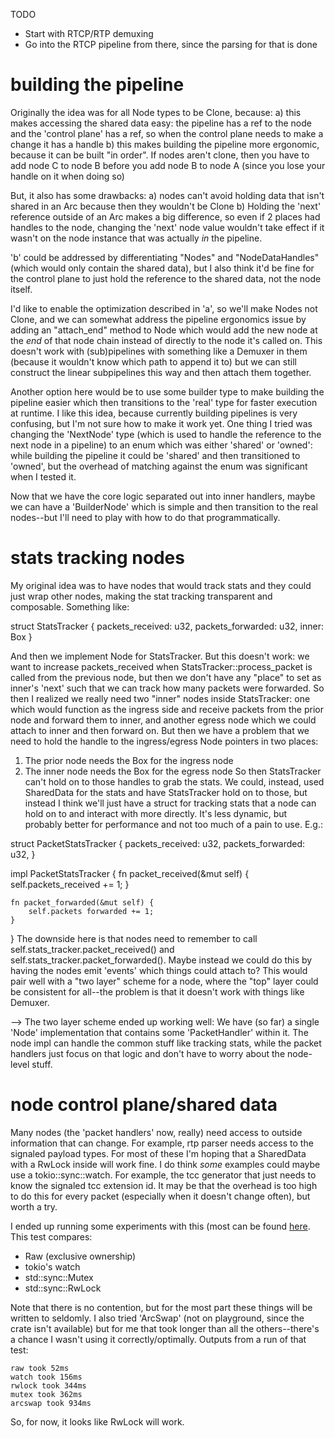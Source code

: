 TODO

* Start with RTCP/RTP demuxing
* Go into the RTCP pipeline from there, since the parsing for that is done


building the pipeline
============================
Originally the idea was for all Node types to be Clone, because:
  a) this makes accessing the shared data easy: the pipeline has a ref to the node and the 'control plane' has a ref, so when the control plane needs to make a change it has a handle
  b) this makes building the pipeline more ergonomic, because it can be built "in order".  If nodes aren't clone, then you have to add node C to node B before you add node B to node A (since you lose your handle on it when doing so)

But, it also has some drawbacks:
  a) nodes can't avoid holding data that isn't shared in an Arc<Mutex> because then they wouldn't be Clone
  b) Holding the 'next' reference outside of an Arc<Mutex> makes a big difference, so even if 2 places had handles to the node, changing the 'next' node value wouldn't take effect if it wasn't on the node instance that was actually _in_ the pipeline.

'b' could be addressed by differentiating "Nodes" and "NodeDataHandles" (which would only contain the shared data), but I also think it'd be fine for the control plane to just hold the reference to the shared data, not the node itself.

I'd like to enable the optimization described in 'a', so we'll make Nodes not Clone, and we can somewhat address the pipeline ergonomics issue by adding an "attach_end" method to Node which would add the new node at the _end_ of that node chain instead of directly to the node it's called on.  This doesn't work with (sub)pipelines with something like a Demuxer in them (because it wouldn't know which path to append it to) but we can still construct the linear subpipelines this way and then attach them together.

Another option here would be to use some builder type to make building the pipeline easier which then transitions to the 'real' type for faster execution at runtime.  I like this idea,
because currently building pipelines is very confusing, but I'm not sure how to make it work yet.  One thing I tried was changing the 'NextNode' type (which is used to handle the reference to the next node in a pipeline) to an enum which was either 'shared' or 'owned': while building the pipeline it could be 'shared' and then transitioned to 'owned', but the overhead of matching against the enum was significant when I tested it.

Now that we have the core logic separated out into inner handlers, maybe we can have a 'BuilderNode' which is simple and then transition to the real nodes--but I'll need to play with how to do that programmatically. 


stats tracking nodes
================================
My original idea was to have nodes that would track stats and they could just wrap other nodes, making the stat tracking transparent and composable.  Something like:

struct StatsTracker {
   packets_received: u32,
   packets_forwarded: u32,
   inner: Box<dyn Node>
}

And then we implement Node for StatsTracker.  But this doesn't work: we want to increase packets_received when StatsTracker::process_packet is called from the previous node, but then we don't have any "place" to set as inner's 'next' such that we can track how many packets were forwarded.  So then I realized we really need two "inner" nodes inside StatsTracker: one which would function as the ingress side and receive packets from the prior node and forward them to inner, and another egress node which we could attach to inner and then forward on.  But then we have a problem that we need to hold the handle to the ingress/egress Node pointers in two places:
  1. The prior node needs the Box<dyn Node> for the ingress node
  2. The inner node needs the Box<dyn Node> for the egress node
So then StatsTracker can't hold on to those handles to grab the stats.  We could, instead, used SharedData for the stats and have StatsTracker hold on to those, but instead I think we'll just have a struct for tracking stats that a node can hold on to and interact with more directly.  It's less dynamic, but probably better for performance and not too much of a pain to use.  E.g.:

struct PacketStatsTracker {
  packets_received: u32,
  packets_forwarded: u32,
}

impl PacketStatsTracker {
    fn packet_received(&mut self) {
    	self.packets_received += 1;
    }

    fn packet_forwarded(&mut self) {
    	self.packets forwarded += 1;
    }
}
The downside here is that nodes need to remember to call self.stats_tracker.packet_received() and self.stats_tracker.packet_forwarded().  Maybe instead we could do this by having the nodes emit 'events' which things could attach to?  This would pair well with a "two layer" scheme for a node, where the "top" layer could be consistent for all--the problem is that it doesn't work with things like Demuxer.

--> The two layer scheme ended up working well: We have (so far) a single 'Node' implementation that contains some 'PacketHandler' within it.  The node impl can handle the common stuff like tracking stats, while the packet handlers just focus on that logic and don't have to worry about the node-level stuff.


node control plane/shared data
===============================
Many nodes (the 'packet handlers' now, really) need access to outside information that can change.  For example, rtp parser needs access to the signaled payload types.  For most of these I'm hoping that a SharedData with a RwLock inside will work fine.  I do think _some_ examples could maybe use a tokio::sync::watch.  For example, the tcc generator that just needs to know the signaled tcc extension id.  It may be that the overhead is too high to do this for every packet (especially when it doesn't change often), but worth a try.

I ended up running some experiments with this (most can be found [here](https://play.rust-lang.org/?version=stable&mode=debug&edition=2021&gist=910756d3a165c799864be36f868d184c).  This test compares:

* Raw (exclusive ownership)
* tokio's watch
* std::sync::Mutex
* std::sync::RwLock

Note that there is no contention, but for the most part these things will be written to seldomly.  I also tried 'ArcSwap' (not on playground, since the crate isn't available) but for me that took longer than all the others--there's a chance I wasn't using it correctly/optimally.  Outputs from a run of that test:

```
raw took 52ms
watch took 156ms
rwlock took 344ms
mutex took 362ms
arcswap took 934ms
```

So, for now, it looks like RwLock will work.
